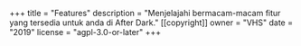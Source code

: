 +++
title = "Features"
description = "Menjelajahi bermacam-macam fitur yang tersedia untuk anda di After Dark."
[[copyright]]
  owner = "VHS"
  date = "2019"
  license = "agpl-3.0-or-later"
+++
